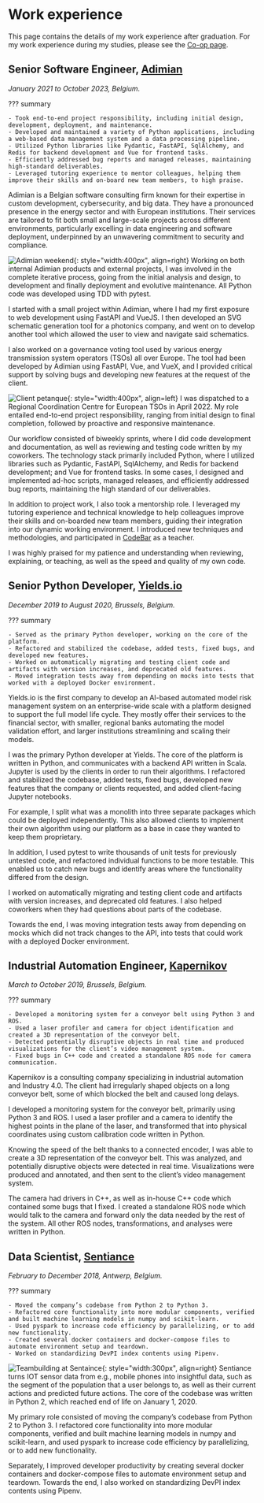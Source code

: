# Work experience
This page contains the details of my work experience after graduation.
For my work experience during my studies, please see the [Co-op page](coop.md).

## Senior Software Engineer, [Adimian](https://www.adimian.com/)
_January 2021 to October 2023, Belgium._

??? summary

    - Took end-to-end project responsibility, including initial design, development, deployment, and maintenance.
    - Developed and maintained a variety of Python applications, including a web-based data management system and a data processing pipeline.
    - Utilized Python libraries like Pydantic, FastAPI, SqlAlchemy, and Redis for backend development and Vue for frontend tasks.
    - Efficiently addressed bug reports and managed releases, maintaining high-standard deliverables.
    - Leveraged tutoring experience to mentor colleagues, helping them improve their skills and on-board new team members, to high praise.

Adimian is a Belgian software consulting firm known for their expertise in custom development, cybersecurity, and big data.
They have a pronounced presence in the energy sector and with European institutions.
Their services are tailored to fit both small and large-scale projects across different environments,
particularly excelling in data engineering and software deployment, underpinned by an unwavering commitment to security and compliance.

![Adimian weekend](../../assets/images/adimian_weekend.jpg){: style="width:400px", align=right}
Working on both internal Adimian products and external projects, I was involved in the complete iterative process,
going from the initial analysis and design, to development and finally deployment and evolutive maintenance.
All Python code was developed using TDD with pytest.

I started with a small project within Adimian, where I had my first exposure to web development using FastAPI and VueJS.
I then developed an SVG schematic generation tool for a photonics company,
and went on to develop another tool which allowed the user to view and navigate said schematics.

I also worked on a governance voting tool used by various energy transmission system operators (TSOs) all over Europe.
The tool had been developed by Adimian using FastAPI, Vue, and VueX,
and I provided critical support by solving bugs and developing new features at the request of the client.

![Client petanque](../../assets/images/client_petanque.jpg){: style="width:400px", align=left}
I was dispatched to a Regional Coordination Centre for European TSOs in April 2022.
My role entailed end-to-end project responsibility, ranging from initial design to final completion,
followed by proactive and responsive maintenance.

Our workflow consisted of biweekly sprints, where I did code development and documentation, as well as reviewing and testing code written by my coworkers.
The technology stack primarily included Python, where I utilized libraries such as
Pydantic, FastAPI, SqlAlchemy, and Redis for backend development; and Vue for frontend tasks.
In some cases, I designed and implemented ad-hoc scripts, managed releases, and efficiently addressed bug reports,
maintaining the high standard of our deliverables. 

In addition to project work, I also took a mentorship role.
I leveraged my tutoring experience and technical knowledge to help colleagues improve their skills and on-boarded new team members,
guiding their integration into our dynamic working environment.
I introduced new techniques and methodologies, and participated in [CodeBar](https://codebar.io/workshops/2547) as a teacher.

I was highly praised for my patience and understanding when reviewing, explaining, or teaching, as well as the speed and quality of my own code.

## Senior Python Developer, [Yields.io](https://www.yields.io/)
_December 2019 to August 2020, Brussels, Belgium._

??? summary

    - Served as the primary Python developer, working on the core of the platform.
    - Refactored and stabilized the codebase, added tests, fixed bugs, and developed new features.
    - Worked on automatically migrating and testing client code and artifacts with version increases, and deprecated old features.
    - Moved integration tests away from depending on mocks into tests that worked with a deployed Docker environment.

Yields.io is the first company to develop an AI-based automated model risk management system on an enterprise-wide scale
with a platform designed to support the full model life cycle.
They mostly offer their services to the financial sector, with smaller, regional banks automating the model validation effort,
and larger institutions streamlining and scaling their models.

I was the primary Python developer at Yields.
The core of the platform is written in Python, and communicates with a backend API written in Scala.
Jupyter is used by the clients in order to run their algorithms. I refactored and stabilized the codebase, added tests, fixed bugs,
developed new features that the company or clients requested, and added client-facing Jupyter notebooks.

For example, I split what was a monolith into three separate packages which could be deployed independently.
This also allowed clients to implement their own algorithm using our platform as a base in case they wanted to keep them proprietary.

In addition, I used pytest to write thousands of unit tests for previously untested code,
and refactored individual functions to be more testable.
This enabled us to catch new bugs and identify areas where the functionality differed from the design.

I worked on automatically migrating and testing client code and artifacts with version increases, and deprecated old features.
I also helped coworkers when they had questions about parts of the codebase.

Towards the end, I was moving integration tests away from depending on mocks which did not track changes to the API,
into tests that could work with a deployed Docker environment.

## Industrial Automation Engineer, [Kapernikov](https://www.kapernikov.com/)
_March to October 2019, Brussels, Belgium._

??? summary

    - Developed a monitoring system for a conveyor belt using Python 3 and ROS.
    - Used a laser profiler and camera for object identification and created a 3D representation of the conveyor belt.
    - Detected potentially disruptive objects in real time and produced visualizations for the client’s video management system.
    - Fixed bugs in C++ code and created a standalone ROS node for camera communication.

Kapernikov is a consulting company specializing in industrial automation and Industry 4.0.
The client had irregularly shaped objects on a long conveyor belt, some of which blocked the belt and caused long delays.

I developed a monitoring system for the conveyor belt, primarily using Python 3 and ROS.
I used a laser profiler and a camera to identify the highest points in the plane of the laser,
and transformed that into physical coordinates using custom calibration code written in Python.

Knowing the speed of the belt thanks to a connected encoder, I was able to create a 3D representation of the conveyor belt.
This was analyzed, and potentially disruptive objects were detected in real time.
Visualizations were produced and annotated, and then sent to the client’s video management system.

The camera had drivers in C++, as well as in-house C++ code which contained some bugs that I fixed.
I created a standalone ROS node which would talk to the camera and forward only the data needed by the rest of the system.
All other ROS nodes, transformations, and analyses were written in Python.

## Data Scientist, [Sentiance](https://www.sentiance.com/)
_February to December 2018, Antwerp, Belgium._

??? summary

    - Moved the company’s codebase from Python 2 to Python 3.
    - Refactored core functionality into more modular components, verified and built machine learning models in numpy and scikit-learn.
    - Used pyspark to increase code efficiency by parallelizing, or to add new functionality.
    - Created several docker containers and docker-compose files to automate environment setup and teardown.
    - Worked on standardizing DevPI index contents using Pipenv.

![Teambuilding at Sentaince](../../assets/images/sentiance_event.jpg){: style="width:300px", align=right}
Sentiance turns IOT sensor data from e.g., mobile phones into insightful data,
such as the segment of the population that a user belongs to, as well as their current actions and predicted future actions.
The core of the codebase was written in Python 2, which reached end of life on January 1, 2020.

My primary role consisted of moving the company’s codebase from Python 2 to Python 3.
I refactored core functionality into more modular components, verified and built machine learning models in numpy and scikit-learn,
and used pyspark to increase code efficiency by parallelizing, or to add new functionality.

Separately, I improved developer productivity by creating several docker containers and docker-compose files
to automate environment setup and teardown. Towards the end, I also worked on standardizing DevPI index contents using Pipenv.
